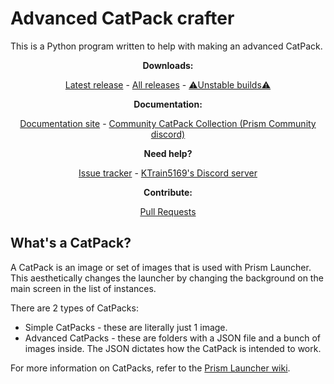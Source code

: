 # Advanced CatPack crafter

This is a Python program written to help with making an advanced CatPack.

<div align="center">
    <b>Downloads:</b>
    <p>
        <a href="https://github.com/KTrain5169/CatPackMaker/releases/latest">Latest release</a>
        -
        <a href="https://github.com/KTrain5169/CatPackMaker/releases/">All releases</a>
        -
        <a href="https://github.com/KTrain5169/CatPackMaker/actions">⚠️Unstable builds⚠️</a>
    </p>
    <b>Documentation:</b>
    <p>
        <a href="https://catpacks.ktrain5369.me">Documentation site</a>
        -
        <a href="https://discord.com/channels/1031648380885147709/1278732669525561486">Community CatPack Collection (Prism Community discord)</a>
    </p>
    <b>Need help?</b>
    <p>
        <a href="https://github.com/KTrain5169/CatPackMaker/issues">Issue tracker</a>
        -
        <a href="https://discord.gg/G6YvWhctjk">KTrain5169's Discord server</a>
    </p>
    <b>Contribute:</b>
    <p>
        <a href="https://github.com/KTrain5169/CatPackMaker/pulls">Pull Requests</a>
    </p>
</div>

## What's a CatPack?

A CatPack is an image or set of images that is used with Prism Launcher. This aesthetically changes the launcher by changing the background on the main screen in the list of instances.

There are 2 types of CatPacks:

- Simple CatPacks - these are literally just 1 image.
- Advanced CatPacks - these are folders with a JSON file and a bunch of images inside. The JSON dictates how the CatPack is intended to work.

For more information on CatPacks, refer to the [Prism Launcher wiki](https://prismlauncher.org/wiki/getting-started/catpacks/).
